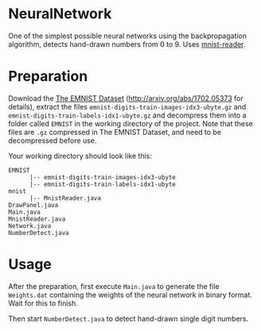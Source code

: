 # NeuralNetwork
One of the simplest possible neural networks using the backpropagation algorithm, detects hand-drawn numbers from 0 to 9.
Uses [mnist-reader](https://github.com/jeffgriffith/mnist-reader).
# Preparation
Download the [The EMNIST Dataset](https://www.nist.gov/itl/products-and-services/emnist-dataset) (http://arxiv.org/abs/1702.05373 for details), extract the files ```emnist-digits-train-images-idx3-ubyte.gz``` and ```emnist-digits-train-labels-idx1-ubyte.gz``` and decompress them into a folder called ```EMNIST``` in the working directory of the project.
Note that these files are ```.gz``` compressed in The EMNIST Dataset, and need to be decompressed before use.

Your working directory should look like this:
```
EMNIST
      |-- emnist-digits-train-images-idx3-ubyte
      |-- emnist-digits-train-labels-idx1-ubyte
mnist
      |-- MnistReader.java
DrawPanel.java
Main.java
MnistReader.java
Network.java
NumberDetect.java
```
# Usage
After the preparation, first execute ```Main.java``` to generate the file ```Weights.dat``` containing the weights of the neural network in binary format.
Wait for this to finish.

Then start ```NumberDetect.java``` to detect hand-drawn single digit numbers. 

